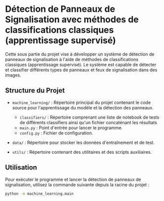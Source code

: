 # Détection de Panneaux de Signalisation avec méthodes de classifications classiques (apprentissage supervisé)

Cette sous partie du projet vise à développer un système de détection de panneaux de signalisation à l'aide de méthodes de classifications classiques (apprentissage supervisé). Le système est capable de détecter et classifier différents types de panneaux et feux de signalisation dans des images.

## Structure du Projet

- `machine_learning/` : Répertoire principal du projet contenant le code source pour l'apprentissage du modèle et la détection des panneaux.
    - `classifiers/` : Répertoire comprenant une liste de notebook de tests de différents classifiers ainsi qu'un fichier concaténant les résultats
    - `main.py` : Point d'entrée pour lancer le programme.
    - `config.py` : Fichier de configuration.

- `data/` : Répertoire pour stocker les données d'entraînement et de test.
- `utils/` : Répertoire contenant des utilitaires et des scripts auxiliaires.

## Utilisation

Pour exécuter le programme et lancer la détection de panneaux de signalisation, utilisez la commande suivante depuis la racine du projet :

```bash
python -m machine_learning.main
